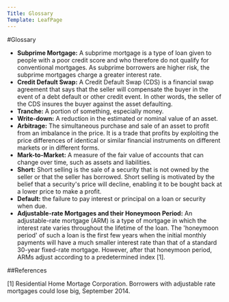 ```yaml
---
Title: Glossary
Template: LeafPage
---
```


#Glossary

  - **Subprime Mortgage:** A subprime mortgage is a type of loan given to people with a poor credit score and who therefore do not qualify for conventional mortgages. As subprime borrowers are higher risk, the subprime mortgages charge a greater interest rate.
  - **Credit Default Swap:** A Credit Default Swap (CDS) is a financial swap agreement that says that the seller will compensate the buyer in the event of a debt default or other credit event. In other words, the seller of the CDS insures the buyer against the asset defaulting. 
  - **Tranche:** A portion of something, especially money.
  - **Write-down:** A reduction in the estimated or nominal value of an asset.
  - **Arbitrage:** The simultaneous purchase and sale of an asset to profit from an imbalance in the price. It is a trade that profits by exploiting the price differences of identical or similar financial instruments on different markets or in different forms.
  - **Mark-to-Market:** A measure of the fair value of accounts that can change over time, such as assets and liabilities.
  - **Short:** Short selling is the sale of a security that is not owned by the seller or that the seller has borrowed. Short selling is motivated by the belief that a security's price will decline, enabling it to be bought back at a lower price to make a profit.
  - **Default:** the failure to pay interest or principal on a loan or security when due.
  - **Adjustable-rate Mortgages and their Honeymoon Period:** An adjustable-rate mortgage (ARM) is a type of mortgage in which the interest rate varies throughout the lifetime of the loan. The 'honeymoon period' of such a loan is the first few years when the initial monthly payments will have a much smaller interest rate than that of a standard 30-year fixed-rate mortgage. However, after that honeymoon period, ARMs adjust according to a predetermined index [1].
  
##References

[1] Residential Home Mortage Corporation. Borrowers with adjustable rate mortgages could lose big, September 2014. 
